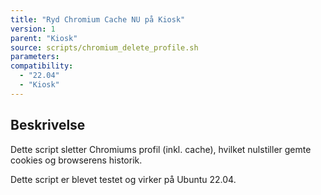 ```yaml
---
title: "Ryd Chromium Cache NU på Kiosk"
version: 1
parent: "Kiosk"
source: scripts/chromium_delete_profile.sh
parameters:
compatibility:  
  - "22.04"
  - "Kiosk"
---
```


## Beskrivelse
Dette script sletter Chromiums profil (inkl. cache), hvilket nulstiller gemte cookies og browserens historik.

Dette script er blevet testet og virker på Ubuntu 22.04.